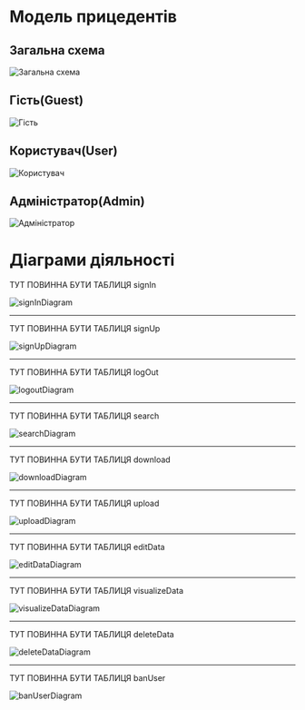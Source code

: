 # Модель прицедентів

## Загальна схема

![Загальна схема](//www.plantuml.com/plantuml/png/bPLDRjD0583tFiKetOH5Ru2Y9hLKHOf4f6XstGp9oB58nfN75XiMRQ822wGYG4LY0qSmfe4eDEKARsx46xyaSkmwXYwiyQlc-zxFZEESw4Y4KJoTE0x3Fp6CWf0ruAEvDLTcPjurpsAfeoSD9ZJBbkp85U6Bir1AjRVZ2poOIrXck-QGGcBUDBcM8MsrgwgTx-4Exiqjh3VEIzmxixHcUpJr5G6oPPwG8M8jXq9BrdZwlENPx0PIXCCnlh5pnU0hKjvYDYk6YWJMcDurWnyOHGyiu9xA6h2Zdk-DeyuabXLOtrFyOelz1WlpQPVgQqpxXa7Ap1No2OpbRD3ydzXTjML_CDVOYZjcvlky-ORNpVDAG5o7lS0BucZ7GmOHOLMU42GC__ThJmLBcbZlMNNgPAflzkFIRUFveCxW1Y_L912ZhUCpWbCBDpDy_aJI6jStUIDLiq1fcZqJKhbrAdxnVwAQqdZ_uA24FSwLaqggRiI1URLx-QFnkF1qB9GdxLtiot3gQ-q7IkzA9YKgu8yrGLfrPCxLeHGVDYred_9-RKOTeMmw-RP_Xz_8M94FcSkAD4ZIuRKELqva95qHYLohxI1HL9vhTODTjpHI-Y8U7xVmPfO2l1JfqYvRiOtOErO830hll5y8k8IWpw6DsBaNGzZvKgp3Yn6tm7hLoZmv8OOeVySvaMfaVoN-0W00)

## Гість(Guest)

![Гість](//www.plantuml.com/plantuml/png/ZT3FIiD04CVnUvvYICzz0ob5X1BmLdBpigP3Meohx6xkrb3n80WgUzL7ADg2YFeCytiZDty2yI2uj_tEy3dCr3fbN7bUH165fp9tOIYMHtYiSOsxc9IbMSdMqUX8cREPOTRjRcavKvOfFZYTvFN6d9N9bk579vhaMRvnYqe-I7QobIzvnuRaBTG0oru-MtfEe-DLldI7HSb_iAjSfvSz-o9xFDK4hcIB6tZSaxmIri7lOFYEJlzb9xgt7x21bnsX-krLdPSClGPiBpCknfCm7XRJb7IO5arAecZAUb5V_0S0)

## Користувач(User)

![Користувач](//www.plantuml.com/plantuml/png/bPJBQjj058RtVeh1NISF44h8HQ8RGmD2NdKpbGP7U38Jva9ALqtlkq8MANJHzX5KDsb2Bds6Cs_KSpG8XaHOr0ipEkUV__lFiT6ETTmuVoGd4uOVkspKCJVyYErMJfizNYqNHdjLxskf3SkuMJupGgX1iJQrCEk5fHNxt8g7lhDcSUZsf1V3ykYyNhfhZ3vvAEaqdCAnANo3l-4DN8VJy3QyWnMquTEKSKiG4vNUYWfnRFhqvJQUpKmlj7Vum5ue1cTuzqCuXmi6Du-je6NOksBXDDRX4kxWEW9cpzcJ9FS0gH3SL8SzwGVQVqRZ6mONqC8zWOUX28c8OeoGwHCbDQzxnbSqNf4vHctX3phTu_bBIepJN29qrNst4PMDeShZ_m2DZrOUZ07pkd4PTxn7_iJBvFuxcZq2HjzyT91vOpsNpMkHcf_Hpup6BTpI2RD-3ES3zlDH-q98KRdybHFADbhrWE_m2vVHfmxlkztSGKkxIIYefQTRGbyDxpW6AV8qI9UaH3hRy1lRzDzCAZLLYgHWg50U91L9bIpQq0etwyrEiYLeZjh6nXmRVgZHNoZohKPLqjV2JYOxsATNq3y0)

## Адміністратор(Admin)

![Адміністратор](//www.plantuml.com/plantuml/png/ZPFFhj9058VtFCM4kz75vG688L2Q61CM9D2Tcv5EeB6TciuqSScV6DrfNE3ATwW4f2BWAvnv8y_fb52J8fS5eMTcplVz3jEkqZpHQHGs6Wm_VABZX3NX2spXQDPmCckpC4ipXymiuMpcptf-5CZdJSOLAtwo1vSdRrycGaZR8bLYmfLWpHTlEfns3E9fd6fyOgybWw-Gcm_OUSiWkmM1Z65vpym2Sbg17HmXjyp1A_Om2AOpxOIfg0VsPrnEXQT4CXH952WLn59T-Dyi4X7mXqYmON0Wg4MP5MnGuoDakFj_YcSuMg6-Dxnhv719EbU737x0R-nni3picT_Gi137kyjmHIYqSBdcbL6ZVeQW7PmmmcTMF9xe7xWzODTzQXplNHXp_zzGTZGqNlkrfmaJ524P_AmnmSErqSsgy76y-z57GgFIE8Yk8_vEkR7Dfql3abje_CAqE-HL9A_g9RStSiPLC97B6_yOFdQAYrYj9LIZkr0j-bHql6effPBhsduKhfMsxCcsUA-5z9NTxU2AZolaqGxa94nzeSf3jKkDBXwc5_al)

# Діаграми діяльності

ТУТ ПОВИННА БУТИ ТАБЛИЦЯ signIn

![signInDiagram](//www.plantuml.com/plantuml/png/XLB1ojDW4Bn_Jx7KguSUF3KYLR7WpLT8ar13qwHyIHKXXxPHgI08AZafHNo1MAt4f4bVOVUDdCr1vB_yXuzaPsTdPxvaccQkpJQhoAJBC5wxrbtHGoyBNuJPgqUkjrpOP1FxZvCeiHI5Y-VPFDe49kTFKifEzl8-DuE2Oyo4lt8bUwvbnmtUFXCU7VTyvKOA6l5tFad9VvGo8dGgufzejpWdxhH5giczRAK4y5PA1weVqUtv5zUwZlZCBKw3OWku0wyWlcBe0AWWARMgXcOBlaAlkKTzKU99tgYO5CxjVezIWhd7-ZF6OK39WuGsHeYSypST1txc2rSvD8zAHeceYF51LNl-0IibDzmhJ92gD2y4uYGBoEgzqftPx9u_7flxymV4Nq3zZQ2r3Wpne5y3QBYU67eQUucrWPSzMRbXz5_zp4tJbudrJH3xfE96BUbUjJoej6hgBiaxxlzbmItX4gwmVE1kmBbMkoWg1PoRNpnPEsQA7VXn_W80)

<hr />

ТУТ ПОВИННА БУТИ ТАБЛИЦЯ signUp

![signUpDiagram](//www.plantuml.com/plantuml/png/XLDDRjDW4Dr_fnY52tJ1gaQeWAZ4ZYkuTLIiEdRbE4L8MIGrWYvG8q7aRa1LRs1CNTpys5UOkH5lR1SLOwcHeZYZzzxCUpFU6qTs64r6dXaVk_w97TeZUd4OkQTkzE6bVNXy50OJttaLU458ddlqBZhm9aD3xMVAtoIHkPp9bwcfbInZTla7ftB6XSnvXQSbuMVB9LUyafW6V8dYZ7DPrioPn9pT4sGn861JubyWhF7DU2i9tv5YkGGwGU6J91RwVEKCY1iGCG1n3aAE7j14UGjSJ5o1T8vIJ9BWdxPMPU2rz54bUOF7XnC1X0voQJtkvGhpt02GWJtJKHJS9tOnG3HJlWO2PSovuNGA_QkQc7C6p4mMsg7adnWmGQTIomJPL5E0W1z4Gmfr3_HaV_-fixDZdXqy9_uEw2ti5mq1fg5VeB3YOjVG6__KzbpdhJqUlmz2vs_XzSXsFJFq7LBXTdNmCrTkOtVT3eoL_8Pmn-ujvtNG2zxq9bWlyx7DMEQVEq8ctIuIox8trFvChskk7il5Vtd2sHsim6QbD48Lm4QXlSJFd5ewXS9raZhCTRERIXrWdBb68UVmaXEeRR_xDBezIptd1rtLi-cyFC69PVQm2hoBVm00)

<hr />

ТУТ ПОВИННА БУТИ ТАБЛИЦЯ logOut

![logoutDiagram](//www.plantuml.com/plantuml/png/XLDDRjDW4Dr_fnY52tJ1gaQeWAZ4ZYkuTLIiEdRbE4L8MIGrWYvG8q7aRa1LRs1CNTpys5UOkH5lR1SLOwcHeZYZzzxCUpFU6qTs64r6dXaVk_w97TeZUd4OkQTkzE6bVNXy50OJttaLU458ddlqBZhm9aD3xMVAtoIHkPp9bwcfbInZTla7ftB6XSnvXQSbuMVB9LUyafW6V8dYZ7DPrioPn9pT4sGn861JubyWhF7DU2i9tv5YkGGwGU6J91RwVEKCY1iGCG1n3aAE7j14UGjSJ5o1T8vIJ9BWdxPMPU2rz54bUOF7XnC1X0voQJtkvGhpt02GWJtJKHJS9tOnG3HJlWO2PSovuNGA_QkQc7C6p4mMsg7adnWmGQTIomJPL5E0W1z4Gmfr3_HaV_-fixDZdXqy9_uEw2ti5mq1fg5VeB3YOjVG6__KzbpdhJqUlmz2vs_XzSXsFJFq7LBXTdNmCrTkOtVT3eoL_8Pmn-ujvtNG2zxq9bWlyx7DMEQVEq8ctIuIox8trFvChskk7il5Vtd2sHsim6QbD48Lm4QXlSJFd5ewXS9raZhCTRERIXrWdBb68UVmaXEeRR_xDBezIptd1rtLi-cyFC69PVQm2hoBVm00)

<hr />

ТУТ ПОВИННА БУТИ ТАБЛИЦЯ search

![searchDiagram](//www.plantuml.com/plantuml/png/XP9FIiDG4CRtxnH3lK0NhXgH-eSklKFwXngQ9YLz5OGij05r8GeYBOWYtk1PgwQnZLUOToE_YG455GCXZvatl_c-cTI7setqgE-hOSyB1cxazcchfRq3JnzkkwrUDmf7GNidzCE8VA-xhvl-gAEeV6A-uTmUSMgFxTWcF6DZJsDLC1sbQdo7m5ZIdE5qJVYiEETtpcn25Rv7zHdgiWeXReYVa7p3E-ELdV22X2iTx0I14pjnmBn2DkSvfsXvJc2LZA8iHH6_ia4OURB9RnV0kmGWvypvN-DKbF52hbJWAUQ7Jxlyp4isCG1JdejO05Rs0e2lZeMKRtg0NJeg27M78XachJKQw-rgLMqqDublaNw1_LJcM53G8KK0kcgATbtjxeMw8GjHdQ1Dmb4o47GNDu_OX051J9IEZSoHa2qFsSzrsGIk_bnaE71K7StmXtm0)

<hr />

ТУТ ПОВИННА БУТИ ТАБЛИЦЯ download

![downloadDiagram](//www.plantuml.com/plantuml/png/XLBDpj905DtFKqm-jow-XIjg32gmz1qARR2XTCXqy2VfGgW_kj4DmSIeX3Uef6W1AQzmxXjvhpOO9KOsTEQUEJzdffqwtxhfE5RfA4ecllN7-kx0HOyYz_IUFnWDhPacmNqJ6wlZQFZGzUDfg7Jpo_01DJr3HJEQKuuD2dgLgP-Sdb8jVEADkOonvw-5vhyZQfomfrnVuJqAEOCZWmfyHINWAysOGWkbaDEInozfgV5DenGmAdn7vJ7zPtn1nVf2JSy5pHDMb4M17GwKdy_G2-__XbQiLZ9WWorpbOqXZf9X_IibjYAHCTLQSA99RqM-KRoqcHWNQYlTwHkztgtW-bhTxj_H-8YQ8nyOjf5q9zI2vuqzgfRI7VCuYOqVTAqrbfU-ypicJ1yOrtqIfKw5IQ25MhN-hf5oMZGUX5ZAnEbyIrBeZdDVNXmAQMY5MWoX53_Su3jQtDJq1lLlIXQOCUEINajvdFXFVMnbcqlxv_Cm4q-rEG2_kny0)

<hr />

ТУТ ПОВИННА БУТИ ТАБЛИЦЯ upload

![uploadDiagram](//www.plantuml.com/plantuml/png/dLBBojfG4DxdAGQxxS95LwOKUq7eOqGZDXWJYL4ePA6czBBgHYAKNkWRnBHgD4ryXM_Ug7EY9Ehgvn_Gp6NETpcSziGtF7ywihN9q7B6XcUCw6NFjsQM__wLqHiEF7VgcAzTs_N8jWRl_AuzxMjqYG3VKF0SAIzuoI4InFmfgCObTbbLhHRXXomjrH4S9LkHV78KEE788JMmalplUOLKWfoZ1ibAJFWZiqn-YMhYG8fM2P0YvuySwTSyFx4Hbdd9mHyGuu2CiB-08iK_f1VSK-LXBd1h_N5o6thjDS3lCoAsmXC7Ty8KZyZB-2klAfSrhUFwVVBKTTEJJkUPsMpAg8xdtHU4xoYmGuOK2KTYGKen98qZqfP6T_7McHcsPRunVAEQzHspPBhMjXOfIIbdAVyx3g_q4HB2Hl8zXpTNz0k54Y5xIaDfwYdn5nJrKG5QuCGHVqQk-ljR7cnLMzSUzAZSiQwrHRoysly0)

<hr />

ТУТ ПОВИННА БУТИ ТАБЛИЦЯ editData

![editDataDiagram](//www.plantuml.com/plantuml/png/bPBBIiDG48RtVOf3tRhembKZKYyKV8oqAJKqJKgQ5eGiQeiNGH148eWNV8Fq4WrjJL_XdpTo9jMqnOsUJKxcyit_3wVKzdJNwpIjNBjXsYtTrPjgl-gPNTCxFT2hZRhhT6pZqB4SLrbc_SIhM9rQJdqV7uz8g8UOpgXF0umGqgMVfLDs-fU5YWhFNDIN5apvTg_uyua42qnfeF9um9m2ZiHIb5Ty2vNWPP0aw882XG-52K8fmnonjiw_4npJ6K0tqXynVKZdt3pXTcd-6Q7zIzSG4NkDC4wLQIjZFjwMA-3a7A6_JdtXqJqHW1dT2ZMLJS5gjEruDUNARjLMkRnZ50gIoivkPK_XYGdlc276I0mia8Xj3amH5pVAvHpRNTqoZIFTqxDSpJRIIUlQbfPagsDnl5fC90f_IvMULoIYWNCY8VMqhUWQILQkQC0xN510LxB03IeIWVtXuJWjBLTYpV8olm00)

<hr />

ТУТ ПОВИННА БУТИ ТАБЛИЦЯ visualizeData

![visualizeDataDiagram](//www.plantuml.com/plantuml/png/bLB9Ql9G5DxdAGx-B-3YNvbIx83GVUd-Qe8DnaJYZM39mcg7dOjIB9GE-0PH78A3liAvRzHpqX0ZfM3lvWxtEz_tdQ7ObCAJVjtMcZNBQGXFrE6a8gsM9TkdebAhUgxl66UkxNfWMzLhMRPzKuDa1VYA6zN1IDsghkhX64Fr6AJVCNTyIvyAWEy4wd88BkZq3BIjSODRNAWUvF193N12zn7nXZWd885pG9WGM8O52R9M3se0E0S2X_GPuGeZFQlpWICAxiGQwYxskM9fm375pybkY4i-OSXSwYMbKlVw7mn_ic42Z75A4fF4iBxBEy3XTuLmoWw2BFSm3kIK-iJyYxC-a131egGehBwYfsnMQh3pxBZI18-x1VzAfVz6Ffz-yJeg7mE-4SSCbnYn9k2MAUcofEIY0i7truNJ4hPbN5bDd_OR8ItNkMmtp8E0vqAA56WwHkmlMuJzbi-uo4alsDhYvuYfdguTD7zkGzUA9Ca3_WK0)

<hr />

ТУТ ПОВИННА БУТИ ТАБЛИЦЯ deleteData

![deleteDataDiagram](//www.plantuml.com/plantuml/png/bP9FJi9G4CRtFSK4jovOkAB6e29Bxr2WmORIHzg7qOG5VnAZAuqnNMc8DwYaI8CKhZ1p8-TDIEcMsVIzwPVVzysqzKWxeHxsVIlgUS702Pq-NBQrT-_fnokdtUk6QXXqhfMlGl2zxfrk-KFN0guHlc6A6uenfvWcDAKn9ZJ5BOr7HY0bzE9M0_mIJKOJNFFf0_YHunPtkAOPLF0TCuOc-CSIbbM0toR0TE6ArnF5W2iGMSxo3MRs4GvpXgGiME2I0wTx7ti_qZTcOhPaR38gOujaz6gWuhvFyiFdLJb5eBGBeTaMd3IRPvrgrO9IdRSk03yvqw-P4nS6i-ChJyADDMOraPUhuMYdeTpeLkcR1oywhDGDEc9NZZfd5aCn5QO4FWLwmUqXDiruFpkAwHbpqryKUr-QXdtC5rO3swfp3lCJ_GC0)

<hr />

ТУТ ПОВИННА БУТИ ТАБЛИЦЯ banUser

![banUserDiagram](//www.plantuml.com/plantuml/png/bLJDRjD06BpdAJw50nSEFN1g46f1of4R3v0sLecQsfNZ827baBGI50aHGCYzW2h42xWc1STnx5UOVIDcFvkwbeWWA-N7k-FvPhvlj7kZeES7uvEXj4R70_Uqv_TEPFym6BmS1A-Uz0wFZtnlxFQVUaFFb-7Ww4LmC1mxBU6Qu0CMo4o8jGdDp9oPAI9pXjnC9mgmI-drwNPhL_1LWOcP8UM_pyAVDN8KICsvjF4TXUL2Z9Lb9__SGaYCH0kTyoWoRmZ9aBI5a4ZmWmmhVcAh1qiXKiMemDScxDnLy8cmdF8JihqJGhBx6ui8Oa71amlkfLeX8J-PvsJ8aNQsy7PfnM9f8UtolQgPtygokA6dQ7ANyH8Bss2wU4--MedW5oBzubvYpI9hcZIX2hpMRlvKEPM9I4MnPHiyrpok5pZYsydBlMxtONzdXqVrUdJmMF05EUbNI12RK1NQmN0ZHR9BU7Cz7pd-Co_esc3zzN1_w3kzFkFdkawDSDo-YhdT-6SAjnfBX6kDJrerGGVKZ8psgChbd1pwiAJL6pELvkjbQhS9nfKT5W6nPTDarWh-AoOV_zGdzwOWhpNDLe36Pgr1Hc5BidoEHKFnbSrwbQ6izFn0pDkDeH7Mdg7W72wiDKQpxggbAbFNsURsy4uxhJrEdZTKwpS0)
